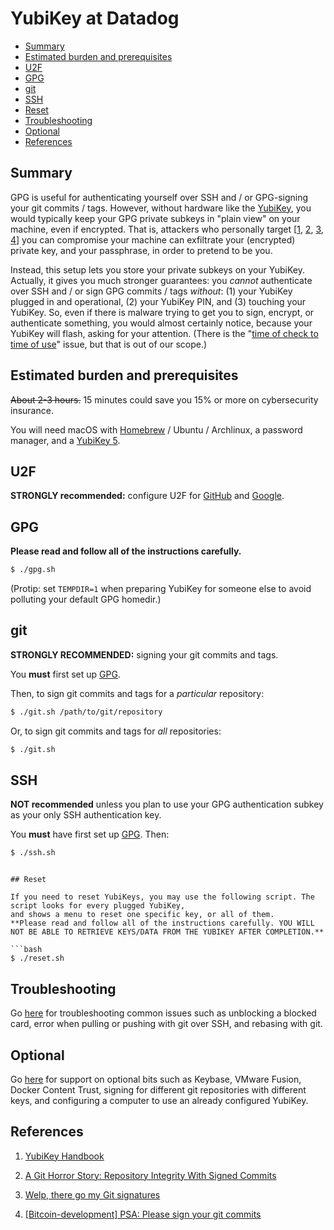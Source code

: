 # YubiKey at Datadog

- [Summary](#summary)
- [Estimated burden and prerequisites](#estimated-burden-and-prerequisites)
- [U2F](#u2f)
- [GPG](#gpg)
- [git](#git)
- [SSH](#ssh)
- [Reset](#reset)
- [Troubleshooting](#troubleshooting)
- [Optional](#optional)
- [References](#references)

## Summary

GPG is useful for authenticating yourself over SSH and / or GPG-signing your
git commits / tags. However, without hardware like the
[YubiKey](https://www.yubico.com/products/yubikey-hardware/), you would
typically keep your GPG private subkeys in "plain view" on your machine, even
if encrypted. That is, attackers who personally target
[[1](https://www.kennethreitz.org/essays/on-cybersecurity-and-being-targeted),
[2](https://bitcoingold.org/critical-warning-nov-26/),
[3](https://panic.com/blog/stolen-source-code/),
[4](https://www.fox-it.com/en/insights/blogs/blog/fox-hit-cyber-attack/)] you
can compromise your machine can exfiltrate your (encrypted) private key, and
your passphrase, in order to pretend to be you.

Instead, this setup lets you store your private subkeys on your YubiKey.
Actually, it gives you much stronger guarantees: you *cannot* authenticate over
SSH and / or sign GPG commits / tags *without*: (1) your YubiKey plugged in and
operational, (2) your YubiKey PIN, and (3) touching your YubiKey. So, even if
there is malware trying to get you to sign, encrypt, or authenticate something,
you would almost certainly notice, because your YubiKey will flash, asking for
your attention. (There is the "[time of check to time of
use](https://en.wikipedia.org/wiki/Time_of_check_to_time_of_use)" issue,
but that is out of our scope.)

## Estimated burden and prerequisites

<s>About 2-3 hours.</s> 15 minutes could save you 15% or more on cybersecurity
insurance.

You will need macOS with [Homebrew](https://brew.sh/) / Ubuntu / Archlinux, a password manager, and a
[YubiKey 5](https://www.yubico.com/products/yubikey-hardware/).

## U2F

**STRONGLY recommended:** configure U2F for
[GitHub](https://help.github.com/articles/configuring-two-factor-authentication/#configuring-two-factor-authentication-using-fido-u2f)
and
[Google](https://support.yubico.com/hc/en-us/articles/360013717460-Using-Your-YubiKey-with-Google).

## GPG

**Please read and follow all of the instructions carefully.**

```bash
$ ./gpg.sh
```

(Protip: set `TEMPDIR=1` when preparing YubiKey for someone else to avoid
polluting your default GPG homedir.)

## git

**STRONGLY RECOMMENDED:** signing your git commits and tags.

You **must** first set up [GPG](#gpg).

Then, to sign git commits and tags for a _particular_ repository:

```bash
$ ./git.sh /path/to/git/repository
```

Or, to sign git commits and tags for _all_ repositories:

```bash
$ ./git.sh
```

## SSH

**NOT recommended** unless you plan to use your GPG authentication subkey as
your only SSH authentication key.

You **must** have first set up [GPG](#gpg). Then:

```bash
$ ./ssh.sh
```
```

## Reset

If you need to reset YubiKeys, you may use the following script. The script looks for every plugged YubiKey,
and shows a menu to reset one specific key, or all of them.
**Please read and follow all of the instructions carefully. YOU WILL NOT BE ABLE TO RETRIEVE KEYS/DATA FROM THE YUBIKEY AFTER COMPLETION.**

```bash
$ ./reset.sh
```

## Troubleshooting

Go [here](docs/troubleshooting.md) for troubleshooting common issues such as unblocking a blocked card, error when pulling or pushing with git over SSH, and rebasing with git.

## Optional

Go [here](docs/optional.md) for support on optional bits such as Keybase, VMware Fusion, Docker Content Trust, signing for different git repositories with different keys, and configuring a computer to use an already configured YubiKey.

## References

1. [YubiKey Handbook](https://ruimarinho.gitbooks.io/yubikey-handbook/content/openpgp/)

2. [A Git Horror Story: Repository Integrity With Signed Commits](https://mikegerwitz.com/papers/git-horror-story)

3. [Welp, there go my Git signatures](http://karl.kornel.us/2017/10/welp-there-go-my-git-signatures/)

4. [[Bitcoin-development] PSA: Please sign your git commits](https://lists.linuxfoundation.org/pipermail/bitcoin-dev/2014-May/005877.html)
